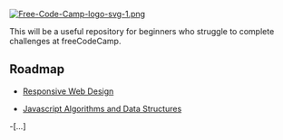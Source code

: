 [![Free-Code-Camp-logo-svg-1.png](https://i.postimg.cc/Kc69TdfV/Free-Code-Camp-logo-svg-1.png)](https://postimg.cc/dD9mPNzm)

This will be a useful repository for beginners who struggle to complete challenges at freeCodeCamp.

## Roadmap

- [Responsive Web Design](https://github.com/Kroixyz/freecodecamp-courses/tree/master/responsive-web-design)

- [Javascript Algorithms and Data Structures](https://github.com/Kroixyz/freecodecamp-courses/tree/master/js-algorithms-and-data-structures)

-[...]
